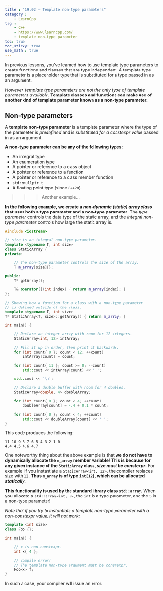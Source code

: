 ```yaml
---
title : "19.02 — Template non-type parameters"
category :
    - LearnCpp
tag : 
    - C++
    - https://www.learncpp.com/
    - template non-type parameter
toc: true  
toc_sticky: true 
use_math : true
---
```



In previous lessons, you’ve learned how to use template type parameters to create functions and classes that are type independent. A template type parameter is a placeholder type that is substituted for a type passed in as an argument.

*However, template type parameters are not the only type of template parameters available.* **Template classes and functions can make use of another kind of template parameter known as a non-type parameter.**


## Non-type parameters

A **template non-type parameter** is a template parameter where the type of the parameter is *predefined* and is *substituted for a constexpr value* passed in as an argument.

**A non-type parameter can be any of the following types:**

- An integral type
- An enumeration type
- A pointer or reference to a class object
- A pointer or reference to a function
- A pointer or reference to a class member function
- `std::nullptr_t`
- A floating point type (since `C++20`)

>>>Another example...

**In the following example, we create a *non-dynamic (static) array class* that uses both a type parameter and a non-type parameter.** The *type parameter* controls the data type of the static array, and the *integral non-type parameter* controls how large the static array is.

```c++
#include <iostream>

// size is an integral non-type parameter.
template <typename T, int size>
class StaticArray {
private:

    // The non-type parameter controls the size of the array.
    T m_array[size]{};

public:
    T* getArray();

    T& operator[](int index) { return m_array[index]; }
};

// Showing how a function for a class with a non-type parameter
// is defined outside of the class.
template <typename T, int size>
T* StaticArray<T, size>::getArray() { return m_array; }

int main() {

    // Declare an integer array with room for 12 integers.
    StaticArray<int, 12> intArray;

    // Fill it up in order, then print it backwards.
    for (int count{ 0 }; count < 12; ++count)
        intArray[count] = count;

    for (int count{ 11 }; count >= 0; --count)
        std::cout << intArray[count] << ' ';

    std::cout << '\n';

    // Declare a double buffer with room for 4 doubles.
    StaticArray<double, 4> doubleArray;

    for (int count{ 0 }; count < 4; ++count)
        doubleArray[count] = 4.4 + 0.1 * count;

    for (int count{ 0 }; count < 4; ++count)
        std::cout << doubleArray[count] << ' ';
}
```

This code produces the following:

```
11 10 9 8 7 6 5 4 3 2 1 0
4.4 4.5 4.6 4.7
```

One noteworthy thing about the above example is that **we do not have to dynamically allocate the `m_array` member variable**! **This is because for any given instance of the `StaticArray` class, *size must be constexpr*.** For example, if you instantiate a `StaticArray<int, 12>`, the compiler replaces size with `12`. **Thus `m_array` is of type `int[12]`, which can be allocated *statically***.

**This functionality is used by the standard library class `std::array`.** When you allocate a `std::array<int, 5>`, the `int` is a type parameter, and the `5` is a non-type parameter!

*Note that if you try to instantiate a template non-type parameter with a non-constexpr value, it will not work:*

```c++
template <int size>
class Foo {};

int main() {

    // x is non-constexpr.
    int x{ 4 };

    // compile error! 
    // The template non-type argument must be constexpr.
    Foo<x> f;
}
```

In such a case, your compiler will issue an error.